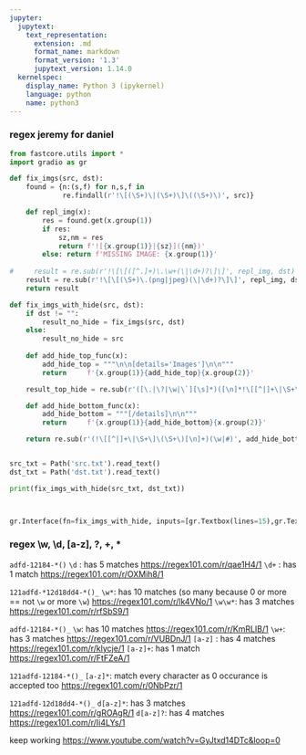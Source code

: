 ```yaml
---
jupyter:
  jupytext:
    text_representation:
      extension: .md
      format_name: markdown
      format_version: '1.3'
      jupytext_version: 1.14.0
  kernelspec:
    display_name: Python 3 (ipykernel)
    language: python
    name: python3
---
```


### regex jeremy for daniel

```python
from fastcore.utils import *
import gradio as gr

def fix_imgs(src, dst):
    found = {n:(s,f) for n,s,f in
             re.findall(r'!\[(\S+)\|(\S+)\]\((\S+)\)', src)}

    def repl_img(x):
        res = found.get(x.group(1))
        if res:
            sz,nm = res
            return f'![{x.group(1)}|{sz}]({nm})'
        else: return f'MISSING IMAGE: {x.group(1)}'
    
#     result = re.sub(r'!\[\[([^.]+)\.\w+(\|\d+)?\]\]', repl_img, dst)
    result = re.sub(r'!\[\[(\S+)\.(png|jpeg)(\|\d+)?\]\]', repl_img, dst)
    return result

def fix_imgs_with_hide(src, dst):
    if dst != "":
        result_no_hide = fix_imgs(src, dst)
    else:
        result_no_hide = src
    
    def add_hide_top_func(x):
        add_hide_top = """\n\n[details='Images']\n\n"""
        return     f'{x.group(1)}{add_hide_top}{x.group(2)}'

    result_top_hide = re.sub(r'([\.|\?|\w|\`][\s]*)([\n]*!\[[^|]+\|\S+\]\(\S+\))', add_hide_top_func, result_no_hide)

    def add_hide_bottom_func(x):
        add_hide_bottom = """[/details]\n\n"""
        return     f'{x.group(1)}{add_hide_bottom}{x.group(2)}'

    return re.sub(r'(!\[[^|]+\|\S+\]\(\S+\)[\n]+)(\w|#)', add_hide_bottom_func, result_top_hide)


src_txt = Path('src.txt').read_text()
dst_txt = Path('dst.txt').read_text()

print(fix_imgs_with_hide(src_txt, dst_txt))



gr.Interface(fn=fix_imgs_with_hide, inputs=[gr.Textbox(lines=15),gr.Textbox(lines=15)], outputs=gr.Textbox(lines=15)).launch()
```

### regex \w, \d, [a-z], ?, +, *
`adfd-12184-*()`
`\d` :  has 5 matches  https://regex101.com/r/qae1H4/1
`\d+` : has 1 match https://regex101.com/r/OXMih8/1

`121adfd-*12d18dd4-*()_`
`\w*`: has 10 matches (so many because 0 or more == not `\w` or more `\w`) https://regex101.com/r/lk4VNo/1
`\w\w*`: has 3 matches  https://regex101.com/r/rfSbS9/1

`adfd-12184-*()_`
`\w`: has 10 matches https://regex101.com/r/KmRLIB/1
`\w+`: has 3 matches  https://regex101.com/r/VUBDnJ/1
`[a-z]` : has 4 matches https://regex101.com/r/klycje/1
`[a-z]+`: has 1 match https://regex101.com/r/FtFZeA/1

`121adfd-12184-*()_`
`[a-z]*`: match every character as 0 occurance is accepted too  https://regex101.com/r/0NbPzr/1

`121adfd-12d18dd4-*()_`
`d[a-z]*`: has 3 matches   https://regex101.com/r/gROAgR/1
`d[a-z]?`: has 4 matches   https://regex101.com/r/Ii4LYs/1

keep working https://www.youtube.com/watch?v=GyJtxd14DTc&loop=0
